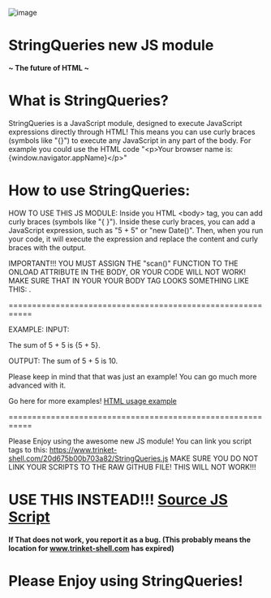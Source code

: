 ![image](https://trinket-user-assets.trinket.io/4ec238650aa1cccc3ff6708e850fc155b1e7093a-63dbc8aa19adecb202eec38b.png)

# StringQueries new JS module
**~ The future of HTML ~**

# What is StringQueries?
StringQueries is a JavaScript module, designed to execute JavaScript expressions directly through HTML!
This means you can use curly braces (symbols like "{}") to execute any JavaScript in any part of the body.
For example you could use the HTML code "\<p\>Your browser name is: {window.navigator.appName}\</p\>"

# How to use StringQueries:
HOW TO USE THIS JS MODULE:
  Inside you HTML \<body\> tag, you can add curly braces (symbols like "{ }").
  Inside these curly braces, you can add a JavaScript expression, such as "5 + 5" or "new Date()".
  Then, when you run your code, it will execute the expression and replace the content and curly braces with the output.
  
  IMPORTANT!!!
    YOU MUST ASSIGN THE "scan()" FUNCTION TO THE ONLOAD ATTRIBUTE IN THE BODY, OR YOUR CODE WILL NOT WORK!
    MAKE SURE THAT IN YOUR YOUR BODY TAG LOOKS SOMETHING LIKE THIS: <body onload="scan()">.

===========================================================

EXAMPLE:
  INPUT:
    <body onload="scan()">
      <p>The sum of 5 + 5 is {5 + 5}.</p>
    </body>
  
  OUTPUT:
    The sum of 5 + 5 is 10.
  
  Please keep in mind that that was just an example!
  You can go much more advanced with it.

Go here for more examples! [HTML usage example](https://raw.githubusercontent.com/Minetezter/StringQueries/main/usage_example.html)

===========================================================

Please Enjoy using the awesome new JS module!
You can link you script tags to this: https://www.trinket-shell.com/20d675b00b703a82/StringQueries.js
MAKE SURE YOU DO NOT LINK YOUR SCRIPTS TO THE RAW GITHUB FILE! THIS WILL NOT WORK!!!

# USE THIS INSTEAD!!! [Source JS Script](https://www.trinket-shell.com/f62dc00ba3d14b32/StringQueries.js)
**If That does not work, you report it as a bug. (This probably means the location for www.trinket-shell.com has expired)**

# Please Enjoy using StringQueries!

